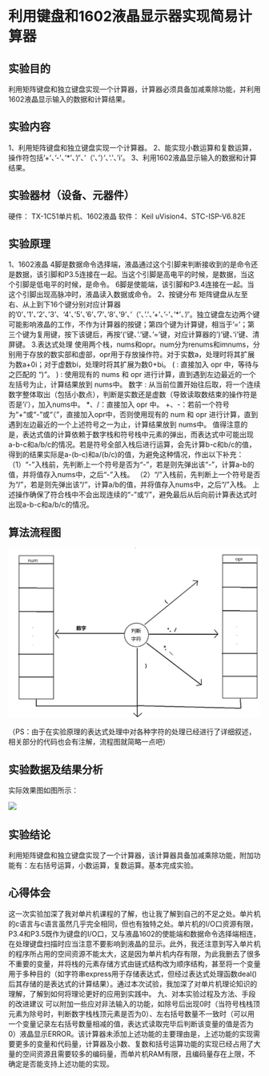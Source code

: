 # 利用键盘和1602液晶显示器实现简易计算器
				
## 实验目的

利用矩阵键盘和独立键盘实现一个计算器，计算器必须具备加减乘除功能，并利用1602液晶显示输入的数据和计算结果。

## 实验内容

1、利用矩阵键盘和独立键盘实现一个计算器。
2、能实现小数运算和复数运算，操作符包括’+’、’-’、’*’、’/’、’（’、’）’、’.’、’i’。
3、利用1602液晶显示输入的数据和计算结果。

## 实验器材（设备、元器件）

硬件： TX-1C51单片机、1602液晶
软件： Keil uVision4、STC-ISP-V6.82E

## 实验原理	

1、1602液晶
4脚是数据命令选择端，液晶通过这个引脚来判断接收到的是命令还是数据，该引脚和P3.5连接在一起。当这个引脚是高电平的时候，是数据，当这个引脚是低电平的时候，是命令。
6脚是使能端，该引脚和P3.4连接在一起。当这个引脚出现高脉冲时，液晶读入数据或命令。
2、按键分布
矩阵键盘从左至右、从上到下16个键分别对应计算器的’0’、’1’、’2’、’3’、‘4’、’5’、’6’、’7’、’8’、’9’、’（’、’.’、’+’、’-’、’*’、’/’。独立键盘左边两个键可能影响液晶的工作，不作为计算器的按键；第四个键为计算键，相当于’=’；第三个键为复用键，按下该键后，再按’(’键、’.’键、’=’键，对应计算器的’)’键、’i’键、清屏键。
3.表达式处理
使用两个栈，nums和opr。num分为renums和imnums，分别用于存放的数实部和虚部，opr用于存放操作符。对于实数a，处理时将其扩展为数a+0i；对于虚数bi，处理时将其扩展为数0+bi。
( : 直接加入 opr 中，等待与之匹配的 “)”。
) : 使用现有的 nums 和 opr 进行计算，直到遇到左边最近的一个左括号为止，计算结果放到 nums中。
数字 : 从当前位置开始往后取，将一个连续数字整体取出（包括小数点），判断是实数还是虚数（导致读取数结束的操作符是否是’i’），加入nums中。
*、/：直接加入 opr 中。
+、-：若前一个符号为“+”或“-”或“（”，直接加入opr中，否则使用现有的 num 和 opr 进行计算，直到遇到左边最近的一个上述符号之一为止，计算结果放到 nums中。
值得注意的是，表达式值的计算依赖于数字栈和符号栈中元素的弹出，而表达式中可能出现a-b-c和a/b/c的情况。若是符号全部入栈后进行运算，会先计算b-c和b/c的值，得到的结果实际是a-(b-c)和a/(b/c)的值，为避免这种情况，作出以下补充：
（1）“-”入栈前，先判断上一个符号是否为“-”，若是则先弹出该“-”，计算a-b的值，并将值存入nums中，之后“-”入栈。
（2）“/”入栈前，先判断上一个符号是否为“/”，若是则先弹出该“/”，计算a/b的值，并将值存入nums中，之后“/”入栈。
上述操作确保了符合栈中不会出现连续的“-”或“/”，避免最后从后向前计算表达式时出现a-b-c和a/b/c的情况。

## 算法流程图
 
![](calculator/test.png)

（PS：由于在实验原理的表达式处理中对各种字符的处理已经进行了详细叙述，相关部分的代码也会有注解，流程图就简略一点吧）

## 实验数据及结果分析

实际效果图如图所示：

![](calculator/out.png)
 
## 实验结论

利用矩阵键盘和独立键盘实现了一个计算器，该计算器具备加减乘除功能，附加功能有：左右括号运算，小数运算，复数运算。基本完成实验。

## 心得体会

这一次实验加深了我对单片机课程的了解，也让我了解到自己的不足之处。单片机的c语言与c语言虽然几乎完全相同，但也有独特之处。单片机的I/O口资源有限，P3.4和P3.5既作为键盘的I/O口，又与液晶1602的使能端和数据命令选择端相连，在处理键盘扫描时应当注意不要影响到液晶的显示。此外，我还注意到写入单片机的程序所占用的空间资源不能太大，这是因为单片机内存有限，为此我删去了很多不重要的变量，并将栈的元素存储方式由链式结构改为顺序结构，甚至将一个变量用于多种目的（如字符串express用于存储表达式，但经过表达式处理函数deal()后其存储的是表达式的计算结果）。通过本次试验，我加深了对单片机理论知识的理解，了解到如何将理论更好的应用到实践中。 
九、对本实验过程及方法、手段的改进建议
可以附加一些应对非法输入的功能，如除号后出现0时（当符号栈栈顶元素为除号时，判断数字栈栈顶元素是否为0）、左右括号数量不一致时（可以用一个变量记录左右括号数量相减的值，表达式读取完毕后判断该变量的值是否为0）液晶显示ERROR。该计算器未添加上述功能的主要理由是，上述功能的实现需要更多的变量和代码量，计算器及小数、复数和括号运算功能的实现已经占用了大量的空间资源且需要较多的编码量，而单片机RAM有限，且编码量存在上限，不确定是否能支持上述功能的实现。

